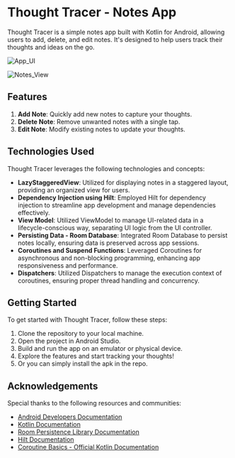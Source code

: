 # Thought Tracer - Notes App

Thought Tracer is a simple notes app built with Kotlin for Android, allowing users to add, delete, and edit notes. It's designed to help users track their thoughts and ideas on the go.

![App_UI](https://github.com/ayush06092002/Thought_Tracer/assets/22142132/4e13a345-8138-4923-875b-26a3680d9f05)

![Notes_View](https://github.com/ayush06092002/Thought_Tracer/assets/22142132/cc0de9aa-fd66-4bdc-bb15-4cebb1e6006f)


## Features

1. **Add Note**: Quickly add new notes to capture your thoughts.
2. **Delete Note**: Remove unwanted notes with a single tap.
3. **Edit Note**: Modify existing notes to update your thoughts.

## Technologies Used

Thought Tracer leverages the following technologies and concepts:

- **LazyStaggeredView**: Utilized for displaying notes in a staggered layout, providing an organized view for users.
- **Dependency Injection using Hilt**: Employed Hilt for dependency injection to streamline app development and manage dependencies effectively.
- **View Model**: Utilized ViewModel to manage UI-related data in a lifecycle-conscious way, separating UI logic from the UI controller.
- **Persisting Data - Room Database**: Integrated Room Database to persist notes locally, ensuring data is preserved across app sessions.
- **Coroutines and Suspend Functions**: Leveraged Coroutines for asynchronous and non-blocking programming, enhancing app responsiveness and performance.
- **Dispatchers**: Utilized Dispatchers to manage the execution context of coroutines, ensuring proper thread handling and concurrency.

## Getting Started

To get started with Thought Tracer, follow these steps:

1. Clone the repository to your local machine.
2. Open the project in Android Studio.
3. Build and run the app on an emulator or physical device.
4. Explore the features and start tracking your thoughts!
5. Or you can simply install the apk in the repo.


## Acknowledgements

Special thanks to the following resources and communities:

- [Android Developers Documentation](https://developer.android.com/docs)
- [Kotlin Documentation](https://kotlinlang.org/docs/home.html)
- [Room Persistence Library Documentation](https://developer.android.com/topic/libraries/architecture/room)
- [Hilt Documentation](https://developer.android.com/training/dependency-injection/hilt-android)
- [Coroutine Basics - Official Kotlin Documentation](https://kotlinlang.org/docs/coroutines-basics.html)
